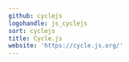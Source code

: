```yaml
---
github: cyclejs
logohandle: js_cyclejs
sort: cyclejs
title: Cycle.js
website: 'https://cycle.js.org/'
---
```

